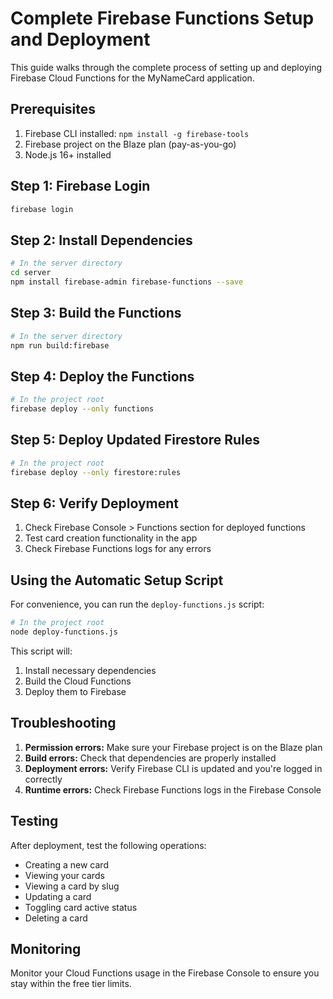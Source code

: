 # Complete Firebase Functions Setup and Deployment

This guide walks through the complete process of setting up and deploying Firebase Cloud Functions for the MyNameCard application.

## Prerequisites

1. Firebase CLI installed: `npm install -g firebase-tools`
2. Firebase project on the Blaze plan (pay-as-you-go)
3. Node.js 16+ installed

## Step 1: Firebase Login

```bash
firebase login
```

## Step 2: Install Dependencies

```bash
# In the server directory
cd server
npm install firebase-admin firebase-functions --save
```

## Step 3: Build the Functions

```bash
# In the server directory
npm run build:firebase
```

## Step 4: Deploy the Functions

```bash
# In the project root
firebase deploy --only functions
```

## Step 5: Deploy Updated Firestore Rules

```bash
# In the project root
firebase deploy --only firestore:rules
```

## Step 6: Verify Deployment

1. Check Firebase Console > Functions section for deployed functions
2. Test card creation functionality in the app
3. Check Firebase Functions logs for any errors

## Using the Automatic Setup Script

For convenience, you can run the `deploy-functions.js` script:

```bash
# In the project root
node deploy-functions.js
```

This script will:
1. Install necessary dependencies
2. Build the Cloud Functions
3. Deploy them to Firebase

## Troubleshooting

1. **Permission errors:** Make sure your Firebase project is on the Blaze plan
2. **Build errors:** Check that dependencies are properly installed
3. **Deployment errors:** Verify Firebase CLI is updated and you're logged in correctly
4. **Runtime errors:** Check Firebase Functions logs in the Firebase Console

## Testing

After deployment, test the following operations:
- Creating a new card
- Viewing your cards
- Viewing a card by slug
- Updating a card
- Toggling card active status
- Deleting a card

## Monitoring

Monitor your Cloud Functions usage in the Firebase Console to ensure you stay within the free tier limits.
